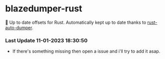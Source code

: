 # blazedumper-rust

🚀 Up to date offsets for Rust. Automatically kept up to date thanks to [rust-auto-dumper](https://github.com/Akandesh/rust-auto-dumper).


### Last Update 11-01-2023 18:30:50
- If there's something missing then open a issue and i'll try to add it asap.